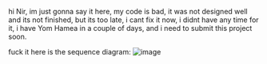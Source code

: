 hi Nir,
im just gonna say it here, my code is bad, it was not designed well and its not finished, but its too late, i cant fix it now, i didnt have any time for it, i have Yom Hamea in a couple of days, and i need to submit this project soon. 

fuck it here is the sequence diagram:
![image](https://github.com/SapnuPuas1018/GarticPhone/assets/145786944/d64d69e6-7581-4ebd-a0c9-2e3d5baed21f)
